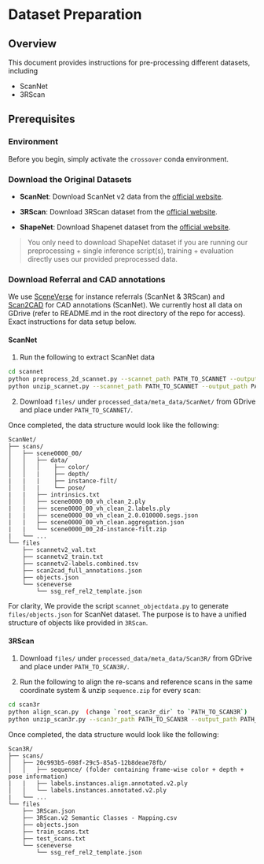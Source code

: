 # Dataset Preparation

## Overview

This document provides instructions for pre-processing different datasets, including 
- ScanNet
- 3RScan

## Prerequisites

### Environment
Before you begin, simply activate the `crossover` conda environment.

### Download the Original Datasets
- **ScanNet**: Download ScanNet v2 data from the [official website](https://github.com/ScanNet/ScanNet).

- **3RScan**: Download 3RScan dataset from the [official website](https://github.com/WaldJohannaU/3RScan).

- **ShapeNet**: Download Shapenet dataset from the [official website](https://shapenet.org/).

> You only need to download ShapeNet dataset if you are running our preprocessing + single inference script(s), training + evaluation directly uses our provided preprocessed data.

### Download Referral and CAD annotations
We use [SceneVerse](https://scene-verse.github.io/) for instance referrals (ScanNet & 3RScan) and [Scan2CAD](https://github.com/skanti/Scan2CAD) for CAD annotations (ScanNet). We currently host all data on GDrive (refer to README.md in the root directory of the repo for access). Exact instructions for data setup below.

#### ScanNet
1. Run the following to extract ScanNet data 
```bash
cd scannet
python preprocess_2d_scannet.py --scannet_path PATH_TO_SCANNET --output_path PATH_TO_SCANNET
python unzip_scannet.py --scannet_path PATH_TO_SCANNET --output_path PATH_TO_SCANNET
```

2. Download `files/` under `processed_data/meta_data/ScanNet/` from GDrive and place under `PATH_TO_SCANNET/`.

Once completed, the data structure would look like the following:

```
ScanNet/
├── scans/
│   ├── scene0000_00/
│   │   ├── data/
│   │   │    ├── color/
│   │   |    ├── depth/
|   |   |    ├── instance-filt/
│   │   |    └── pose/
|   |   ├── intrinsics.txt
│   │   ├── scene0000_00_vh_clean_2.ply 
|   |   ├── scene0000_00_vh_clean_2.labels.ply
|   |   ├── scene0000_00_vh_clean_2.0.010000.segs.json
|   |   ├── scene0000_00_vh_clean.aggregation.json
|   |   └── scene0000_00_2d-instance-filt.zip
|   └── ...
└── files
    ├── scannetv2_val.txt
    ├── scannetv2_train.txt
    ├── scannetv2-labels.combined.tsv
    ├── scan2cad_full_annotations.json
    ├── objects.json
    └── sceneverse  
        └── ssg_ref_rel2_template.json
```

For clarity, We provide the script `scannet_objectdata.py` to generate `files/objects.json` for ScanNet dataset. The purpose is to have a unified structure of objects like provided in `3RScan`.

#### 3RScan

1. Download `files/` under `processed_data/meta_data/Scan3R/` from GDrive and place under `PATH_TO_SCAN3R/`.

2. Run the following to align the re-scans and reference scans in the same coordinate system & unzip `sequence.zip` for every scan:

```bash
cd scan3r
python align_scan.py  (change `root_scan3r_dir` to `PATH_TO_SCAN3R`)
python unzip_scan3r.py --scan3r_path PATH_TO_SCAN3R --output_path PATH_TO_SCAN3R
```

Once completed, the data structure would look like the following:

```
Scan3R/
├── scans/
│   ├── 20c993b5-698f-29c5-85a5-12b8deae78fb/
│   │   ├── sequence/ (folder containing frame-wise color + depth + pose information)
|   |   ├── labels.instances.align.annotated.v2.ply
│   │   └── labels.instances.annotated.v2.ply
|   └── ...
└── files
    ├── 3RScan.json
    ├── 3RScan.v2 Semantic Classes - Mapping.csv
    ├── objects.json
    ├── train_scans.txt
    ├── test_scans.txt
    └── sceneverse  
        └── ssg_ref_rel2_template.json
```